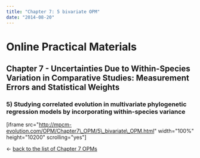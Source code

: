 ```yaml
---
title: "Chapter 7: 5 bivariate OPM"
date: "2014-08-20"
---
```


# **Online Practical Materials**

## Chapter 7 - Uncertainties Due to Within-Species Variation in Comparative Studies: Measurement Errors and Statistical Weights

### 5) Studying correlated evolution in multivariate phylogenetic regression models by incorporating within-species variance

\[iframe src="http://mpcm-evolution.com/OPM/Chapter7\_OPM/5\_bivariate\_OPM.html" width="100%" height="10200" scrolling="yes"\]

← [back to the list of Chapter 7 OPMs](http://www.mpcm-evolution.com/practice/online-practical-material-chapter-7 "Chapter 7 – Uncertainties Due to Within-Species Variation in Comparative Studies: Measurement Errors and Statistical Weights")
